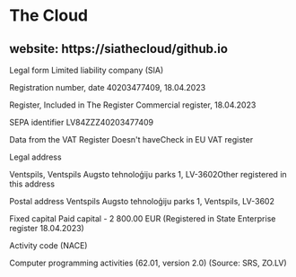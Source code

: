 # The Cloud

## website: https://siathecloud/github.io

Legal form	Limited liability company (SIA)

Registration number, date	40203477409, 18.04.2023

Register, Included in The Register	Commercial register, 18.04.2023

SEPA identifier	LV84ZZZ40203477409

Data from the VAT Register	Doesn't haveCheck in EU VAT register

Legal address	

Ventspils, Ventspils Augsto tehnoloģiju parks 1, LV-3602Other registered in this address

Postal address	Ventspils Augsto tehnoloģiju parks 1, Ventspils, LV-3602

Fixed capital	Paid capital - 2 800.00 EUR (Registered in State Enterprise register 18.04.2023)

Activity code (NACE)	

Computer programming activities (62.01, version 2.0) (Source: SRS, ZO.LV)
